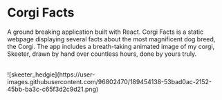 # Corgi Facts
A ground breaking application built with React. Corgi Facts is a static webpage displaying several facts about the most magnificent dog breed, the Corgi. The app includes a breath-taking animated image of my corgi, Skeeter, drawn by hand over countless hours, done by yours truly. 


<br>
![skeeter_hedgie](https://user-images.githubusercontent.com/96802470/189454138-53bad0ac-2152-45bb-ba3c-c65f3d2c9d21.png)
